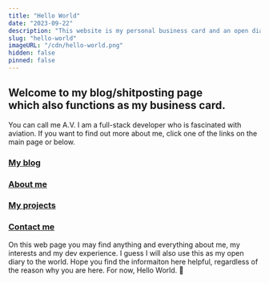 ```yaml
---
title: "Hello World"
date: "2023-09-22"
description: "This website is my personal business card and an open diary of sorts :)"
slug: "hello-world"
imageURL: "/cdn/hello-world.png"
hidden: false
pinned: false
---
```


## Welcome to my blog/shitposting page <br>which also functions as my business card.

You can call me A.V. I am a full-stack developer who is fascinated with aviation. If you want to find out more about me, click one of the links on the main page or below.

### [My blog](/blog)

### [About me](/about)

### [My projects](/projects)

### [Contact me](/contact)

On this web page you may find anything and everything about me, my interests and my dev experience. I guess I will also use this as my open diary to the world. Hope you find the informaiton here helpful, regardless of the reason why you are here. For now, Hello World. 💖
